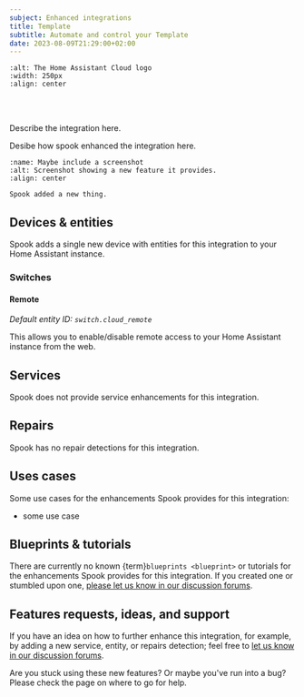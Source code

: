 ```yaml
---
subject: Enhanced integrations
title: Template
subtitle: Automate and control your Template
date: 2023-08-09T21:29:00+02:00
---
```


```{image} https://brands.home-assistant.io/cloud/logo.png
:alt: The Home Assistant Cloud logo
:width: 250px
:align: center
```

<br><br>

Describe the integration here.

Desibe how spook enhanced the integration here.

```{figure} ../images/integrations/cloud_device.png
:name: Maybe include a screenshot
:alt: Screenshot showing a new feature it provides.
:align: center

Spook added a new thing.
```

## Devices & entities

Spook adds a single new device with entities for this integration to your Home Assistant instance.

### Switches

#### Remote

_Default entity ID: `switch.cloud_remote`_

This allows you to enable/disable remote access to your Home Assistant instance from the web.

## Services

Spook does not provide service enhancements for this integration.

## Repairs

Spook has no repair detections for this integration.

## Uses cases

Some use cases for the enhancements Spook provides for this integration:

- some use case

## Blueprints & tutorials

There are currently no known {term}`blueprints <blueprint>` or tutorials for the enhancements Spook provides for this integration. If you created one or stumbled upon one, [please let us know in our discussion forums](https://github.com/frenck/spook/discussions).

## Features requests, ideas, and support

If you have an idea on how to further enhance this integration, for example, by adding a new service, entity, or repairs detection; feel free to [let us know in our discussion forums](https://github.com/frenck/spook/discussions).

Are you stuck using these new features? Or maybe you've run into a bug? Please check the [](../support) page on where to go for help.
